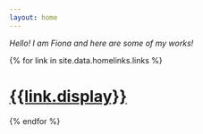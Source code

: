 ```yaml
---
layout: home
---
```


<i>Hello! I am Fiona and here are some of my works!</i>

<div class="grid-display">
  {% for link in site.data.homelinks.links %}
  <a href="{{link.link}}"><div><span><h1>{{link.display}}</h1></span></div></a>
  {% endfor %}
</div>
